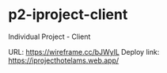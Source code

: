 # p2-iproject-client
Individual Project - Client

URL: https://wireframe.cc/bJWylL
Deploy link: https://iprojecthotelams.web.app/

